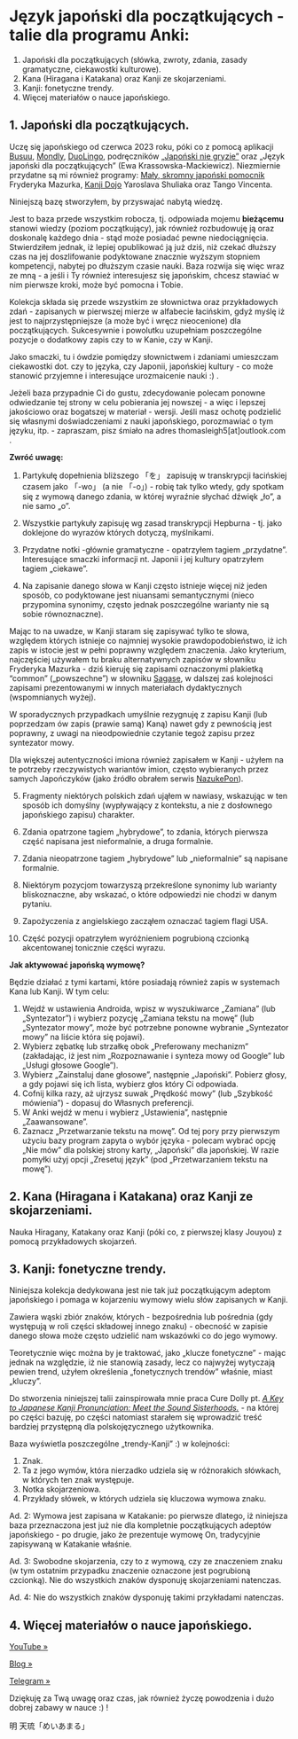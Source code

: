# Język japoński dla początkujących - talie dla programu Anki:
1. Japoński dla początkujących (słówka, zwroty, zdania, zasady gramatyczne, ciekawostki kulturowe).
2. Kana (Hiragana i Katakana) oraz Kanji ze skojarzeniami.
3. Kanji: fonetyczne trendy.
4. Więcej materiałów o nauce japońskiego.


## 1. Japoński dla początkujących.

Uczę się japońskiego od czerwca 2023 roku, póki co z pomocą aplikacji [Busuu][1], [Mondly][2], [DuoLingo][11], podręczników [„Japoński nie gryzie”][3] oraz „Język japoński dla początkujących” (Ewa Krassowska-Mackiewicz). Niezmiernie przydatne są mi również programy: [Mały, skromny japoński pomocnik][4] Fryderyka Mazurka, [Kanji Dojo][5] Yaroslava Shuliaka oraz Tango Vincenta.

Niniejszą bazę stworzyłem, by przyswajać nabytą wiedzę.

Jest to baza przede wszystkim robocza, tj. odpowiada mojemu **bieżącemu** stanowi wiedzy (poziom początkujący), jak również rozbudowuję ją oraz doskonalę każdego dnia - stąd może posiadać pewne niedociągnięcia. Stwierdziłem jednak, iż lepiej opublikować ją już dziś, niż czekać dłuższy czas na jej doszlifowanie podyktowane znacznie wyższym stopniem kompetencji, nabytej po dłuższym czasie nauki. Baza rozwija się więc wraz ze mną - a jeśli i Ty również interesujesz się japońskim, chcesz stawiać w nim pierwsze kroki, może być pomocna i Tobie.

Kolekcja składa się przede wszystkim ze słownictwa oraz przykładowych zdań - zapisanych w pierwszej mierze w alfabecie łacińskim, gdyż myślę iż jest to najprzystępniejsze (a może być i wręcz nieocenione) dla początkujących. Sukcesywnie i powolutku uzupełniam poszczególne pozycje o dodatkowy zapis czy to w Kanie, czy w Kanji.

Jako smaczki, tu i ówdzie pomiędzy słownictwem i zdaniami umieszczam ciekawostki dot. czy to języka, czy Japonii, japońskiej kultury - co może stanowić przyjemne i interesujące urozmaicenie nauki :) .

Jeżeli baza przypadnie Ci do gustu, zdecydowanie polecam ponowne odwiedzanie tej strony w celu pobierania jej nowszej - a więc i lepszej jakościowo oraz bogatszej w materiał - wersji. Jeśli masz ochotę podzielić się własnymi doświadczeniami z nauki japońskiego, porozmawiać o tym języku, itp. - zapraszam, pisz śmiało na adres thomasleigh5[at]outlook.com .


**Zwróć uwagę:**

1. Partykułę dopełnienia bliższego 「を」 zapisuję w transkrypcji łacińskiej czasem jako 「-wo」 (a nie 「-o」) - robię tak tylko wtedy, gdy spotkam się z wymową danego zdania, w której wyraźnie słychać dźwięk „ło”, a nie samo „o”.

2. Wszystkie partykuły zapisuję wg zasad transkrypcji Hepburna - tj. jako doklejone do wyrazów których dotyczą, myślnikami.

3. Przydatne notki -głównie gramatyczne - opatrzyłem tagiem „przydatne”. Interesujące smaczki informacji nt. Japonii i jej kultury opatrzyłem tagiem „ciekawe”.

4. Na zapisanie danego słowa w Kanji często istnieje więcej niż jeden sposób, co podyktowane jest niuansami semantycznymi (nieco przypomina synonimy, często jednak poszczególne warianty nie są sobie równoznaczne).

Mając to na uwadze, w Kanji staram się zapisywać tylko te słowa, względem których istnieje co najmniej wysokie prawdopodobieństwo, iż ich zapis w istocie jest w pełni poprawny względem znaczenia. Jako kryterium, najczęściej używałem tu braku alternatywnych zapisów w słowniku Fryderyka Mazurka - dziś kieruję się zapisami oznaczonymi plakietką “common” („powszechne”) w słowniku [Sagase][6], w dalszej zaś kolejności zapisami prezentowanymi w innych materiałach dydaktycznych (wspomnianych wyżej).

W sporadycznych przypadkach umyślnie rezygnuję z zapisu Kanji (lub poprzedzam ów zapis (prawie samą) Kaną) nawet gdy z pewnością jest poprawny, z uwagi na nieodpowiednie czytanie tegoż zapisu przez syntezator mowy.

Dla większej autentyczności imiona również zapisałem w Kanji - użyłem na te potrzeby rzeczywistych wariantów imion, często wybieranych przez samych Japończyków (jako źródło obrałem serwis [NazukePon][12]).

5. Fragmenty niektórych polskich zdań ująłem w nawiasy, wskazując w ten sposób ich domyślny (wypływający z kontekstu, a nie z dosłownego japońskiego zapisu) charakter.

6. Zdania opatrzone tagiem „hybrydowe”, to zdania, których pierwsza część napisana jest nieformalnie, a druga formalnie.

7. Zdania nieopatrzone tagiem „hybrydowe” lub „nieformalnie” są napisane formalnie.

8. Niektórym pozycjom towarzyszą przekreślone synonimy lub warianty bliskoznaczne, aby wskazać, o które odpowiedzi nie chodzi w danym pytaniu.

9. Zapożyczenia z angielskiego zacząłem oznaczać tagiem flagi USA.

10. Część pozycji opatrzyłem wyróżnieniem pogrubioną czcionką akcentowanej tonicznie części wyrazu.


**Jak aktywować japońską wymowę?**

Będzie działać z tymi kartami, które posiadają również zapis w systemach Kana lub Kanji. W tym celu:

1. Wejdź w ustawienia Androida, wpisz w wyszukiwarce „Zamiana” (lub „Syntezator”) i wybierz pozycję „Zamiana tekstu na mowę” (lub „Syntezator mowy”, może być potrzebne ponowne wybranie „Syntezator mowy” na liście która się pojawi).
2. Wybierz zębatkę lub strzałkę obok „Preferowany mechanizm” (zakładając, iż jest nim „Rozpoznawanie i synteza mowy od Google” lub „Usługi głosowe Google”).
3. Wybierz „Zainstaluj dane głosowe”, następnie „Japoński”. Pobierz głosy, a gdy pojawi się ich lista, wybierz głos który Ci odpowiada.
4. Cofnij kilka razy, aż ujrzysz suwak „Prędkość mowy” (lub „Szybkość mówienia”) - dopasuj do Własnych preferencji.
5. W Anki wejdź w menu i wybierz „Ustawienia”, następnie „Zaawansowane”.
6. Zaznacz „Przetwarzanie tekstu na mowę”. Od tej pory przy pierwszym użyciu bazy program zapyta o wybór języka - polecam wybrać opcję „Nie mów” dla polskiej strony karty, „Japoński” dla japońskiej. W razie pomyłki użyj opcji „Zresetuj język” (pod „Przetwarzaniem tekstu na mowę”).



## 2. Kana (Hiragana i Katakana) oraz Kanji ze skojarzeniami.

Nauka Hiragany, Katakany oraz Kanji (póki co, z pierwszej klasy Jouyou) z pomocą przykładowych skojarzeń.



## 3. Kanji: fonetyczne trendy.

Niniejsza kolekcja dedykowana jest nie tak już początkującym adeptom japońskiego i pomaga w kojarzeniu wymowy wielu słów zapisanych w Kanji.

Zawiera wąski zbiór znaków, których - bezpośrednia lub pośrednia (gdy występują w roli części składowej innego znaku) - obecność w zapisie danego słowa może często udzielić nam wskazówki co do jego wymowy.

Teoretycznie więc można by je traktować,  jako „klucze fonetyczne” - mając jednak na względzie, iż nie stanowią zasady, lecz co najwyżej wytyczają pewien trend, użyłem określenia „fonetycznych trendów” właśnie, miast „kluczy”.

Do stworzenia niniejszej talii zainspirowała mnie praca Cure Dolly pt. *[A Key to Japanese Kanji Pronunciation: Meet the Sound Sisterhoods.][7]* - na której po części bazuję, po części natomiast starałem się wprowadzić treść bardziej przystępną dla polskojęzycznego użytkownika.

Baza wyświetla poszczególne „trendy-Kanji” :) w kolejności:

1. Znak.
2. Ta z jego wymów, która nierzadko udziela się w różnorakich słówkach, w których ten znak występuje.
3. Notka skojarzeniowa.
4. Przykłady słówek, w których udziela się kluczowa wymowa znaku.

Ad. 2:
Wymowa jest zapisana w Katakanie: po pierwsze dlatego, iż niniejsza baza przeznaczona jest już nie dla kompletnie początkujących adeptów japońskiego - po drugie, jako że prezentuje wymowę On, tradycyjnie zapisywaną w Katakanie właśnie.

Ad. 3:
Swobodne skojarzenia, czy to z wymową, czy ze znaczeniem znaku (w tym ostatnim przypadku znaczenie oznaczone jest pogrubioną czcionką). Nie do wszystkich znaków dysponuję skojarzeniami natenczas.

Ad. 4:
Nie do wszystkich znaków dysponuję takimi przykładami natenczas.



## 4. Więcej materiałów o nauce japońskiego.

[YouTube »][8]

[Blog »][9]

[Telegram »][10]




Dziękuję za Twą uwagę oraz czas, jak również życzę powodzenia i dużo dobrej zabawy w nauce :) !

明 天琉「めいあまる」




[1]: https://play.google.com/store/apps/details?id=com.busuu.android.enc

[2]: https://play.google.com/store/apps/details?id=com.atistudios.mondly.languages

[3]: https://www.jezykiobce.pl

[4]: https://play.google.com/store/apps/details?id=pl.idedyk.android.japaneselearnhelper

[5]: https://f-droid.org/packages/ua.syt0r.kanji.fdroid/

[6]: https://play.google.com/store/apps/details?id=dev.hammarlund.sagase

[7]: https://learnjapaneseonline.info/2014/12/06/the-key-to-japanese-kanji-pronunciation-meet-the-sound-sisterhoods/

[8]: https://www.youtube.com/playlist?list=PL8yelphAn7syIYcbBx9fNtccmt7_O6khl

[9]: https://www.jaktamjaponski.blogspot.com

[10]: https://t.me/NaukaJaponskiego

[11]: https://play.google.com/store/apps/details?id=com.duolingo

[12]: https://en.pon-navi.net/nazuke/